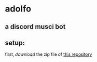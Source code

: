 # adolfo
## a discord musci bot

## setup:

first, *download* the zip file of [this repository](https://github.com/iarwin/adolfo/)
